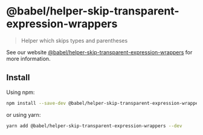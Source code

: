 # @babel/helper-skip-transparent-expression-wrappers

> Helper which skips types and parentheses

See our website [@babel/helper-skip-transparent-expression-wrappers](https://babeljs.io/docs/en/babel-helper-skip-transparent-expression-wrappers) for more information.

## Install

Using npm:

```sh
npm install --save-dev @babel/helper-skip-transparent-expression-wrappers
```

or using yarn:

```sh
yarn add @babel/helper-skip-transparent-expression-wrappers --dev
```
